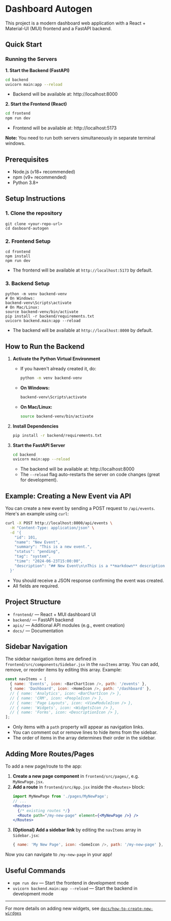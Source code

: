 # Dashboard Autogen

This project is a modern dashboard web application with a React + Material-UI (MUI) frontend and a FastAPI backend.

## Quick Start

### Running the Servers

**1. Start the Backend (FastAPI)**
```bash
cd backend
uvicorn main:app --reload
```
- Backend will be available at: http://localhost:8000

**2. Start the Frontend (React)**
```bash
cd frontend
npm run dev
```
- Frontend will be available at: http://localhost:5173

**Note:** You need to run both servers simultaneously in separate terminal windows.

## Prerequisites
- Node.js (v18+ recommended)
- npm (v9+ recommended)
- Python 3.8+

## Setup Instructions

### 1. Clone the repository
```
git clone <your-repo-url>
cd dasboard-autogen
```

### 2. Frontend Setup
```
cd frontend
npm install
npm run dev
```
- The frontend will be available at `http://localhost:5173` by default.

### 3. Backend Setup
```
python -m venv backend-venv
# On Windows:
backend-venv\Scripts\activate
# On Mac/Linux:
source backend-venv/bin/activate
pip install -r backend/requirements.txt
uvicorn backend.main:app --reload
```
- The backend will be available at `http://localhost:8000` by default.

## How to Run the Backend

1. **Activate the Python Virtual Environment**
   - If you haven't already created it, do:
     ```sh
     python -m venv backend-venv
     ```
   - **On Windows:**
     ```sh
     backend-venv\Scripts\activate
     ```
   - **On Mac/Linux:**
     ```sh
     source backend-venv/bin/activate
     ```

2. **Install Dependencies**
   ```sh
   pip install -r backend/requirements.txt
   ```

3. **Start the FastAPI Server**
   ```sh
   cd backend
   uvicorn main:app --reload
   ```
   - The backend will be available at: http://localhost:8000
   - The `--reload` flag auto-restarts the server on code changes (great for development).

## Example: Creating a New Event via API
You can create a new event by sending a POST request to `/api/events`. Here's an example using `curl`:

```sh
curl -X POST http://localhost:8000/api/events \
  -H "Content-Type: application/json" \
  -d '{
    "id": 101,
    "name": "New Event",
    "summary": "This is a new event.",
    "status": "pending",
    "tag": "system",
    "time": "2024-06-23T15:00:00",
    "description": "## New Event\n\nThis is a **markdown** description for the new event."
  }'
```

- You should receive a JSON response confirming the event was created.
- All fields are required.

## Project Structure
- `frontend/` — React + MUI dashboard UI
- `backend/` — FastAPI backend
- `apis/` — Additional API modules (e.g., event creation)
- `docs/` — Documentation

## Sidebar Navigation
The sidebar navigation items are defined in `frontend/src/components/Sidebar.jsx` in the `navItems` array. You can add, remove, or reorder items by editing this array. Example:

```js
const navItems = [
  { name: 'Events', icon: <BarChartIcon />, path: '/events' },
  { name: 'Dashboard', icon: <HomeIcon />, path: '/dashboard' },
  // { name: 'Analytics', icon: <BarChartIcon /> },
  // { name: 'CRM', icon: <PeopleIcon /> },
  // { name: 'Page Layouts', icon: <ViewModuleIcon /> },
  // { name: 'Widgets', icon: <WidgetsIcon /> },
  // { name: 'Forms', icon: <DescriptionIcon /> },
];
```
- Only items with a `path` property will appear as navigation links.
- You can comment out or remove lines to hide items from the sidebar.
- The order of items in the array determines their order in the sidebar.

## Adding More Routes/Pages
To add a new page/route to the app:
1. **Create a new page component** in `frontend/src/pages/`, e.g. `MyNewPage.jsx`.
2. **Add a route** in `frontend/src/App.jsx` inside the `<Routes>` block:
   ```jsx
   import MyNewPage from './pages/MyNewPage';
   // ...
   <Routes>
     {/* existing routes */}
     <Route path="/my-new-page" element={<MyNewPage />} />
   </Routes>
   ```
3. **(Optional) Add a sidebar link** by editing the `navItems` array in `Sidebar.jsx`:
   ```js
   { name: 'My New Page', icon: <SomeIcon />, path: '/my-new-page' },
   ```

Now you can navigate to `/my-new-page` in your app!

## Useful Commands
- `npm run dev` — Start the frontend in development mode
- `uvicorn backend.main:app --reload` — Start the backend in development mode

---
For more details on adding new widgets, see [`docs/how-to-create-new-wirdges`](docs/how-to-create-new-wirdges) 